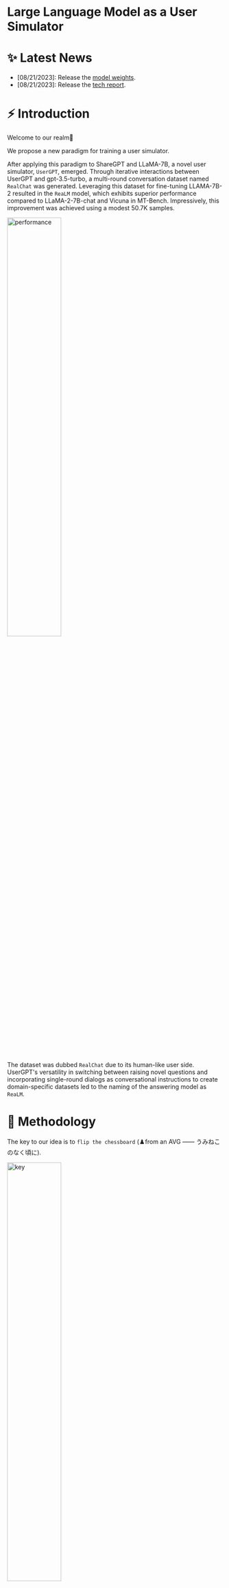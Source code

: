 # Large Language Model as a User Simulator

# ✨ Latest News
- [08/21/2023]: Release the [model weights](https://huggingface.co/FreedomIntelligence/Realm-7b/tree/main).
- [08/21/2023]: Release the [tech report](https://arxiv.org/abs/2308.11534v1).

# ⚡ Introduction
Welcome to our realm:hugs:

We propose a new paradigm for training a user simulator. 

After applying this paradigm to ShareGPT and LLaMA-7B, a novel user simulator, `UserGPT`, emerged. Through iterative interactions between UserGPT and gpt-3.5-turbo, a multi-round conversation dataset named `RealChat` was generated. Leveraging this dataset for fine-tuning LLAMA-7B-2 resulted in the `ReaLM` model, which exhibits superior performance compared to LLaMA-2-7B-chat and Vicuna in MT-Bench. Impressively, this improvement was achieved using a modest 50.7K samples.

<img src="https://github.com/FreedomIntelligence/ReaLM/assets/73695787/808bcc05-dcae-4fa4-a11e-2c5496ae79b3" alt="performance" width="50%" height="50%">

The dataset was dubbed `RealChat` due to its human-like user side. UserGPT's versatility in switching between raising novel questions and incorporating single-round dialogs as conversational instructions to create domain-specific datasets led to the naming of the answering model as `ReaLM`.

# :book: Methodology
The key to our idea is to `flip the chessboard` (:chess_pawn:from an AVG —— うみねこのなく頃に).

<img src="https://github.com/FreedomIntelligence/ReaLM/assets/73695787/e034f4db-5248-437e-83dd-aa3a940add70" alt="key" width="50%" height="50%">


We just `mask the questions of real users` and accordingly, only `calculate their loss` for the purpose of `modifying the learning objective`.
In addition, we use `a dyadic prompt template` to instruct our backbone.

The main difference between us and other research is shown below.
![haha](https://github.com/FreedomIntelligence/ReaLM/assets/73695787/31baa406-e8c0-4fe4-854c-41f798ed8d52)

# 🚀 Training
```shell
# To fine-tune UserGPT, you can use the following command
bash scripts/SFT_UserGPT_7B.sh
# To fine-tune ReaLM, you can use the following command
bash scripts/SFT_ReaLM_7B.sh
```
# 🧐 Inferencing
```shell
# To infer ReaLM, you can use the following command
python -m model.sft_realm.source.deploy.cli --model FreedomIntelligence/ReaLM-7b
# To infer UserGPT, you can use the following command
# The model's weights of UserGPT has not been published yet. 
python -m model.sft_usergpt.source.deploy.cli --model balabala
```

# :tada: Acknowledgement

We are aware that our works are inspired by the following works, including but not limited to

- llama: https://huggingface.co/meta-llama
- Self-instruct: https://github.com/yizhongw/self-instruct
  
Without these, nothing could happen in this repository.

# 💭 Citation
```
@misc{kong2023large,
      title={Large Language Model as a User Simulator}, 
      author={Chuyi Kong and Yaxin Fan and Xiang Wan and Feng Jiang and Benyou Wang},
      year={2023},
      eprint={2308.11534},
      archivePrefix={arXiv},
      primaryClass={cs.CL}
}
```
We are from the School of Data Science, the Chinese University of Hong Kong, Shenzhen (CUHKSZ), and the Shenzhen Research Institute of Big Data (SRIBD).
